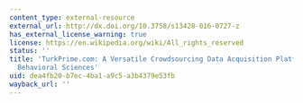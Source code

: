 ```yaml
---
content_type: external-resource
external_url: http://dx.doi.org/10.3758/s13428-016-0727-z
has_external_license_warning: true
license: https://en.wikipedia.org/wiki/All_rights_reserved
status: ''
title: 'TurkPrime.com: A Versatile Crowdsourcing Data Acquisition Platform for the
  Behavioral Sciences'
uid: dea4fb20-b7ec-4ba1-a9c5-a3b4379e53fb
wayback_url: ''
---
```

